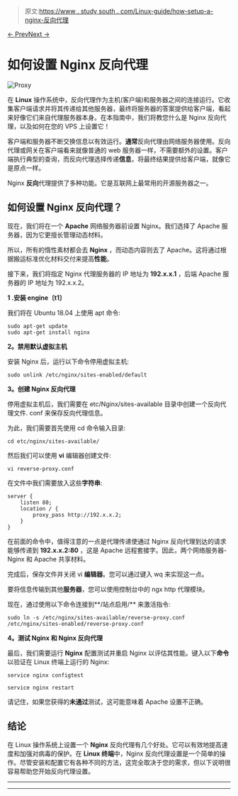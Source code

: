 > 原文:[https://www . study south . com/Linux-guide/how-setup-a-nginx-反向代理](https://www.studytonight.com/linux-guide/how-to-setup-a-nginx-reverse-proxy)

[← Prev](/linux-guide/how-to-install-postgresql-on-debian-9 "Install PostgreSQL on Debian 9")[Next →](/linux-guide/how-to-install-and-configure-gitlab-on-ubuntu-1804 "Install and Configure GitLab on Ubuntu 18.04")

# 如何设置 Nginx 反向代理

![Proxy](../Images/b3c7b26b91fbb95df4463fad38f1c29e.png)

在 **Linux** 操作系统中，反向代理作为主机(客户端)和服务器之间的连接运行。它收集客户端请求并将其传递给其他服务器，最终将服务器的答案提供给客户端，看起来好像它们来自代理服务器本身。在本指南中，我们将教您什么是 Nginx 反向代理，以及如何在您的 VPS 上设置它！

客户端和服务器不断交换信息以有效运行。**通常**反向代理由网络服务器使用。反向代理或网关在客户端看来就像普通的 web 服务器一样，不需要额外的设置。客户端执行典型的查询，而反向代理选择传递**信息**，将最终结果提供给客户端，就像它是原点一样。

Nginx **反向**代理提供了多种功能。它是互联网上最常用的开源服务器之一。

## 如何设置 Nginx 反向代理？

现在，我们将在一个 **Apache** 网络服务器前设置 Nginx。我们选择了 Apache 服务器，因为它更擅长管理动态材料。

所以，所有的惰性素材都会去 **Nginx** ，而动态内容则去了 Apache。这将通过根据搬运标准优化材料交付来提高**性能**。

接下来，我们将指定 Nginx 代理服务器的 IP 地址为 **192.x.x.1** ，后端 Apache 服务器的 IP 地址为 192.x.x.2。

**1 .安装 engine〔t1〕**

我们将在 Ubuntu 18.04 上使用 apt 命令:

```
sudo apt-get update
sudo apt-get install nginx
```

**2。禁用默认虚拟主机**

安装 Nginx 后，运行以下命令停用虚拟主机:

```
sudo unlink /etc/nginx/sites-enabled/default
```

**3。创建 Nginx 反向代理**

停用虚拟主机后，我们需要在 etc/Nginx/sites-available 目录中创建一个反向代理文件. conf 来保存反向代理信息。

为此，我们需要首先使用 cd 命令输入目录:

```
cd etc/nginx/sites-available/
```

然后我们可以使用 **vi** 编辑器创建文件:

```
vi reverse-proxy.conf
```

在文件中我们需要放入这些**字符串**:

```
server {
    listen 80;
    location / {
        proxy_pass http://192.x.x.2;
    }
}
```

在前面的命令中，值得注意的一点是代理传递使通过 Nginx 反向代理到达的请求能够传递到 **192.x.x.2:80** ，这是 Apache 远程套接字。因此，两个网络服务器- Nginx 和 Apache 共享材料。

完成后，保存文件并关闭 vi **编辑器**。您可以通过键入 wq 来实现这一点。

要将信息传输到其他**服务器**，您可以使用控制台中的 ngx http 代理模块。

现在，通过使用以下命令连接到**/站点启用/** 来激活指令:

```
sudo ln -s /etc/nginx/sites-available/reverse-proxy.conf /etc/nginx/sites-enabled/reverse-proxy.conf 
```

**4。测试 Nginx 和 Nginx 反向代理**

最后，我们需要运行 **Nginx** 配置测试并重启 Nginx 以评估其性能。键入以下**命令**以验证在 Linux 终端上运行的 Nginx:

```
service nginx configtest

service nginx restart
```

请记住，如果您获得的**未通过**测试，这可能意味着 Apache 设置不正确。

## 结论

在 Linux 操作系统上设置一个 **Nginx** 反向代理有几个好处。它可以有效地提高速度和加强对病毒的保护。在 **Linux 终端**中，Nginx 反向代理设置是一个简单的操作。尽管安装和配置它有各种不同的方法，这完全取决于您的需求，但以下说明很容易帮助您开始反向代理设置。

* * *

* * *
